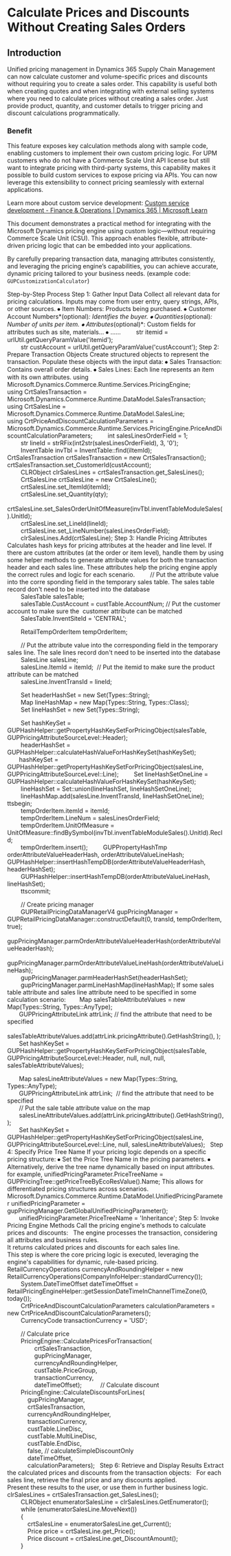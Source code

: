 # Calculate Prices and Discounts Without Creating Sales Orders

## Introduction

Unified pricing management in Dynamics 365 Supply Chain Management can now calculate customer and volume-specific prices and discounts without requiring you to create a sales order. This capability is useful both when creating quotes and when integrating with external selling systems where you need to calculate prices without creating a sales order. Just provide product, quantity, and customer details to trigger pricing and discount calculations programmatically.

### Benefit

This feature exposes key calculation methods along with sample code, enabling customers to implement their own custom pricing logic. For UPM customers who do not have a Commerce Scale Unit API license but still want to integrate pricing with third-party systems, this capability makes it possible to build custom services to expose pricing via APIs. You can now leverage this extensibility to connect pricing seamlessly with external applications.

Learn more about custom service development: [Custom service development - Finance & Operations | Dynamics 365 | Microsoft Learn](https://learn.microsoft.com/en-us/dynamics365/fin-ops-core/dev-itpro/extensibility/custom-services)

This document demonstrates a practical method for integrating with the Microsoft Dynamics pricing engine using custom logic—without requiring Commerce Scale Unit (CSU). This approach enables flexible, attribute-driven pricing logic that can be embedded into your applications.

By carefully preparing transaction data, managing attributes consistently, and leveraging the pricing engine’s capabilities, you can achieve accurate, dynamic pricing tailored to your business needs. (example code: `GUPCustomizationCalculator`)

Step-by-Step Process
Step 1: Gather Input Data
Collect all relevant data for pricing calculations. Inputs may come from
user entry, query strings, APIs, or other sources.
⦁	Item Numbers: Products being purchased.
⦁	Customer Account Numbers*(optional)*: Identifies the buyer.
⦁	Quantities*(optional)*: Number of units per item.
⦁	Attributes*(optional)*: Custom fields for attributes such as
site, materials...
⦁	......
        str itemid = urlUtil.getQueryParamValue('itemid');  
        str custAccount = urlUtil.getQueryParamValue('custAccount');
Step 2: Prepare Transaction Objects
Create structured objects to represent the transaction. Populate these
objects with the input data:
⦁	Sales Transaction: Contains overall order details.
⦁	Sales Lines: Each line represents an item with its own
attributes.
using Microsoft.Dynamics.Commerce.Runtime.Services.PricingEngine;  
using CrtSalesTransaction =
Microsoft.Dynamics.Commerce.Runtime.DataModel.SalesTransaction;  
using CrtSalesLine =
Microsoft.Dynamics.Commerce.Runtime.DataModel.SalesLine;  
using CrtPriceAndDiscountCalculationParameters =
Microsoft.Dynamics.Commerce.Runtime.Services.PricingEngine.PriceAndDiscountCalculationParameters;
        int salesLinesOrderField = 1;  
        str lineId = strRFix(int2str(salesLinesOrderField), 3, '0');  
        InventTable invTbl = InventTable::find(iItemId);
        CrtSalesTransaction crtSalesTransaction = new
CrtSalesTransaction();
        crtSalesTransaction.set_CustomerId(custAccount);  
        CLRObject clrSalesLines = crtSalesTransaction.get_SalesLines();  
        CrtSalesLine crtSalesLine = new CrtSalesLine();  
        crtSalesLine.set_ItemId(itemId);  
        crtSalesLine.set_Quantity(qty);  
       
crtSalesLine.set_SalesOrderUnitOfMeasure(invTbl.inventTableModuleSales().UnitId);  
        crtSalesLine.set_LineId(lineId);  
        crtSalesLine.set_LineNumber(salesLinesOrderField);  
        clrSalesLines.Add(crtSalesLine);
Step 3: Handle Pricing Attributes
Calculates hash keys for pricing attributes at the header and line
level. If there are custom attributes (at the order or item level),
handle them by using some helper methods to generate attribute values
for both the transaction header and each sales line. These attributes
help the pricing engine apply the correct rules and logic for each
scenario.
        // Put the attribute value into the corre sponding field in the
temporary sales table. The sales table record don't need to be inserted
into the database  
        SalesTable salesTable;  
        salesTable.CustAccount = custTable.AccountNum; // Put the
customer account to make sure the  customer attribute can be matched  
        SalesTable.InventSiteId = 'CENTRAL';          
  
        RetailTempOrderItem tempOrderItem;  
  
        // Put the attribute value into the corresponding field in the
temporary sales line. The sale lines record don't need to be inserted
into the database  
        SalesLine salesLine;  
        salesLine.ItemId = itemId;  // Put the itemid to make sure the
product attribute can be matched  
        salesLine.InventTransId = lineId;  
  
        Set headerHashSet = new Set(Types::String);  
        Map lineHashMap = new Map(Types::String, Types::Class);  
        Set lineHashSet = new Set(Types::String);  
  
        Set hashKeySet =
GUPHashHelper::getPropertyHashKeySetForPricingObject(salesTable,
GUPPricingAttributeSourceLevel::Header);  
        headerHashSet =
GUPHashHelper::calculateHashValueForHashKeySet(hashKeySet);  
       hashKeySet =
GUPHashHelper::getPropertyHashKeySetForPricingObject(salesLine,
GUPPricingAttributeSourceLevel::Line);
        Set lineHashSetOneLine =
GUPHashHelper::calculateHashValueForHashKeySet(hashKeySet);  
        lineHashSet = Set::union(lineHashSet, lineHashSetOneLine);  
        lineHashMap.add(salesLine.InventTransId, lineHashSetOneLine);
        ttsbegin;  
        tempOrderItem.itemId = itemId;  
        tempOrderItem.LineNum = salesLinesOrderField;  
        tempOrderItem.UnitOfMeasure =
UnitOfMeasure::findBySymbol(invTbl.inventTableModuleSales().UnitId).RecId;  
        tempOrderItem.insert();
        GUPPropertyHashTmp orderAttributeValueHeaderHash,
orderAttributeValueLineHash;
        GUPHashHelper::insertHashTempDB(orderAttributeValueHeaderHash,
headerHashSet);  
        GUPHashHelper::insertHashTempDB(orderAttributeValueLineHash,
lineHashSet);  
        ttscommit;  
  
        // Create pricing manager  
        GUPRetailPricingDataManagerV4 gupPricingManager =
GUPRetailPricingDataManager::constructDefault(0, transId, tempOrderItem,
true);  
       
gupPricingManager.parmOrderAttributeValueHeaderHash(orderAttributeValueHeaderHash);  
       
gupPricingManager.parmOrderAttributeValueLineHash(orderAttributeValueLineHash);  
        gupPricingManager.parmHeaderHashSet(headerHashSet);  
        gupPricingManager.parmLineHashMap(lineHashMap);
If some sales table attribute and sales line attribute need to be
specified in some calculation scenario:
       Map salesTableAttributeValues = new Map(Types::String,
Types::AnyType);  
       GUPPricingAttributeLink attrLink; // find the attribute that need
to be specified  
      
salesTableAttributeValues.add(attrLink.pricingAttribute().GetHashString(),
<particular attribute value>);  
       Set hashKeySet =
GUPHashHelper::getPropertyHashKeySetForPricingObject(salesTable,
GUPPricingAttributeSourceLevel::Header, null, null, null,
salesTableAttributeValues);  
  
       Map salesLineAttributeValues = new Map(Types::String,
Types::AnyType);  
       GUPPricingAttributeLink attrLink;  // find the attribute that
need to be specified  
       // Put the sale table attribute value on the map  
      
salesLineAttributeValues.add(attrLink.pricingAttribute().GetHashString(),
<particular attribute value>);  
       Set hashKeySet =
GUPHashHelper::getPropertyHashKeySetForPricingObject(salesLine,
GUPPricingAttributeSourceLevel::Line, null, salesLineAttributeValues);
 
Step 4: Specify Price Tree Name
If your pricing logic depends on a specific pricing structure:
⦁	Set the Price Tree Name in the pricing parameters.
⦁	Alternatively, derive the tree name dynamically based on input
attributes. for example, unifiedPricingParameter.PriceTreeName =
GUPPricingTree::getPriceTreeByEcoResValue(<EcoResValue>).Name;
This allows for differentiated pricing structures across scenarios.
      
Microsoft.Dynamics.Commerce.Runtime.DataModel.UnifiedPricingParameter
unifiedPricingParameter =                     
gupPricingManager.GetGlobalUnifiedPricingParameter();  
       unifiedPricingParameter.PriceTreeName = 'Inheritance';
Step 5: Invoke Pricing Engine Methods
Call the pricing engine's methods to calculate prices and discounts:
 
The engine processes the transaction, considering all attributes and
business rules.  
It returns calculated prices and discounts for each sales line.  
This step is where the core pricing logic is executed, leveraging the
engine's capabilities for dynamic, rule-based pricing.
 
        RetailCurrencyOperations currencyAndRoundingHelper = new
RetailCurrencyOperations(CompanyInfoHelper::standardCurrency());  
        System.DateTimeOffset dateTimeOffset =
RetailPricingEngineHelper::getSessionDateTimeInChannelTimeZone(0,
today());  
        CrtPriceAndDiscountCalculationParameters calculationParameters =
new CrtPriceAndDiscountCalculationParameters();  
        CurrencyCode transactionCurrency = 'USD';         
  
        // Calculate price  
        PricingEngine::CalculatePricesForTransaction(  
                crtSalesTransaction,  
                gupPricingManager,  
                currencyAndRoundingHelper,  
                custTable.PriceGroup,  
                transactionCurrency,  
                dateTimeOffset);
 
        // Calculate discount  
        PricingEngine::CalculateDiscountsForLines(  
            gupPricingManager,  
            crtSalesTransaction,  
            currencyAndRoundingHelper,  
            transactionCurrency,  
            custTable.LineDisc,  
            custTable.MultiLineDisc,  
            custTable.EndDisc,  
            false, // calculateSimpleDiscountOnly  
            dateTimeOffset,  
            calculationParameters);
 
Step 6: Retrieve and Display Results
Extract the calculated prices and discounts from the transaction
objects:
 
For each sales line, retrieve the final price and any discounts
applied.  
Present these results to the user, or use them in further business
logic.
        clrSalesLines = crtSalesTransaction.get_SalesLines();  
        CLRObject enumeratorSalesLine = clrSalesLines.GetEnumerator();  
        while (enumeratorSalesLine.MoveNext())  
        {  
            crtSalesLine = enumeratorSalesLine.get_Current();  
            Price price = crtSalesLine.get_Price();  
            Price discount = crtSalesLine.get_DiscountAmount();  
        }
